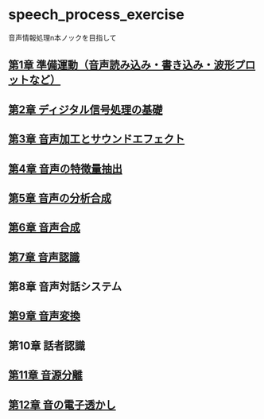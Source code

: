 # speech_process_exercise
音声情報処理n本ノックを目指して

## [第1章 準備運動（音声読み込み・書き込み・波形プロットなど）](https://github.com/tam17aki/speech_process_exercise/tree/master/WarmUp)
## [第2章 ディジタル信号処理の基礎](https://github.com/tam17aki/speech_process_exercise/tree/master/DigitalSignalProcessing)
## [第3章 音声加工とサウンドエフェクト](https://github.com/tam17aki/speech_process_exercise/tree/master/SoundEffect)
## [第4章 音声の特徴量抽出](https://github.com/tam17aki/speech_process_exercise/tree/master/SpeechAnalysis)
## [第5章 音声の分析合成](https://github.com/tam17aki/speech_process_exercise/tree/master/SpeechAnalysisSynthesis)
## [第6章 音声合成](https://github.com/tam17aki/speech_process_exercise/tree/master/SpeechSynthesis)
## [第7章 音声認識](https://github.com/tam17aki/speech_process_exercise/tree/master/SpeechRecognition)
## 第8章 音声対話システム
## [第9章 音声変換](https://github.com/tam17aki/speech_process_exercise/tree/master/VoiceConversion)
## 第10章 話者認識
## [第11章 音源分離](https://github.com/tam17aki/speech_process_exercise/tree/master/AudioSourceSeparation)
## [第12章 音の電子透かし](https://github.com/tam17aki/speech_process_exercise/tree/master/AudioWatermark)

